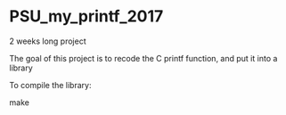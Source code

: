# PSU_my_printf_2017

2 weeks long project

The goal of this project is to recode the C printf function, and put it into a library

To compile the library:

make
